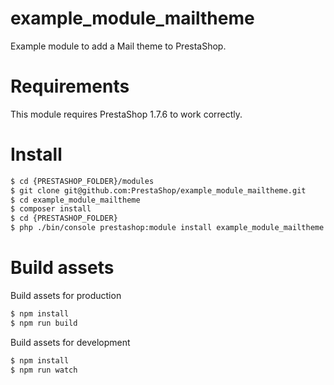 # example_module_mailtheme
Example module to add a Mail theme to PrestaShop.

# Requirements

This module requires PrestaShop 1.7.6 to work correctly.

# Install

```bash
$ cd {PRESTASHOP_FOLDER}/modules
$ git clone git@github.com:PrestaShop/example_module_mailtheme.git
$ cd example_module_mailtheme
$ composer install
$ cd {PRESTASHOP_FOLDER}
$ php ./bin/console prestashop:module install example_module_mailtheme
```

# Build assets

Build assets for production

```bash
$ npm install
$ npm run build
```

Build assets for development

```bash
$ npm install
$ npm run watch
```
